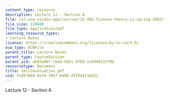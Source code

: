 ```yaml
---
content_type: resource
description: Lecture 12 - Section A
file: /ol-ocw-studio-app/courses/15-402-finance-theory-ii-spring-2003/fed5788d9e347047b60025f044f3ad31_lec12avaluation.pdf
file_size: 126688
file_type: application/pdf
learning_resource_types:
- Lecture Notes
license: https://creativecommons.org/licenses/by-nc-sa/4.0/
ocw_type: OCWFile
parent_title: Lecture Notes
parent_type: CourseSection
parent_uid: ab65a0bf-cbad-03b1-0785-1cb9d6125f9b
resourcetype: Document
title: lec12avaluation.pdf
uid: fed5788d-9e34-7047-b600-25f044f3ad31
---
```

Lecture 12 - Section A